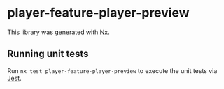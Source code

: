 # player-feature-player-preview

This library was generated with [Nx](https://nx.dev).

## Running unit tests

Run `nx test player-feature-player-preview` to execute the unit tests via [Jest](https://jestjs.io).
